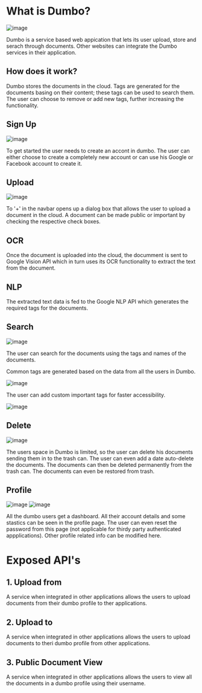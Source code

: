# What is Dumbo?

![image](https://drive.google.com/uc?export=view&id=1Fp0gYQTJMMsETRXMAL2eDla-M-OC1EIW)

Dumbo is a service based web appication that lets its user upload, store and serach through documents. Other websites can integrate the Dumbo services in their application.



## How does it work?

Dumbo stores the documents in the cloud. Tags are generated for the documents basing on their content; these tags can be used to search them. 
The user can choose to remove or add new tags, further increasing the functionality.

## Sign Up

![image](https://drive.google.com/uc?export=view&id=1gyK9PHc0tCXKr9hz9TfxVhevrTU8_Yrf)

To get started the user needs to create an accont in dumbo. 
The user can either choose to create a completely new account or can use his Google or Facebook account to create it.

## Upload

![image](https://drive.google.com/uc?export=view&id=19gsW0CP81bFJqkOxTWXsnR-3Skhx-3Fi)

To '+' in the navbar opens up a dialog box that allows the user to upload a document in the cloud. 
A document can be made public or important by checking the respective check boxes.

## OCR
Once the document is uploaded into the cloud, the documment is sent to Google Vision API which in turn uses its OCR functionality to extract the text from the document.

## NLP
The extracted text data is fed to the Google NLP API which generates the required tags for the documents.

## Search 

![image](https://drive.google.com/uc?export=view&id=17hFzH4gbgUAw5XJMEdiu9njI6F5H5efo)

The user can search for the documents using the tags and names of the documents. 

Common tags are generated based on the data from all the users in Dumbo.

![image](https://drive.google.com/uc?export=view&id=16BIJ-1lNGllEwB6HDd_6-Yud5cXsRKo7)

The user can add custom important tags for faster accessibility.

![image](https://drive.google.com/uc?export=view&id=1qIojHFH6xGRCqDUD2B6iw-LP_IiIJA-G)


## Delete

![image](https://drive.google.com/uc?export=view&id=15fRgFIWGI3z_RoiThqs5mZS-Lz0oHAif)

The users space in Dumbo is limited, so the user can delete his documents sending them in to the trash can. 
The user can even add a date auto-delete the documents.
The documents can then be deleted permanently from the trash can.
The documents can even be restored from trash.

## Profile

![image](https://drive.google.com/uc?export=view&id=1HTPJWkPSPGo8rmpze4DFCvT9pXKFkB0o)
![image](https://drive.google.com/uc?export=view&id=15_CBSEAZ11dw6NblFiZaOEZtept9Nwfu)

All the dumbo users get a dashboard. All their account details and some stastics can be seen in the profile page.
The user can even reset the password from this page (not applicable for thirdy party authenticated appplications).
Other profile related info can be modified here.

# Exposed API's
## 1. Upload from
  A service when integrated in other applications allows the users to upload documents from their dumbo profile to ther applications.

## 2. Upload to
  A service when integrated in other applications allows the users to upload documents to theri dumbo profile from other applications.

## 3. Public Document View
  A service when integrated in other applications allows the users to view all the documents in a dumbo profile using their username.
  
  

